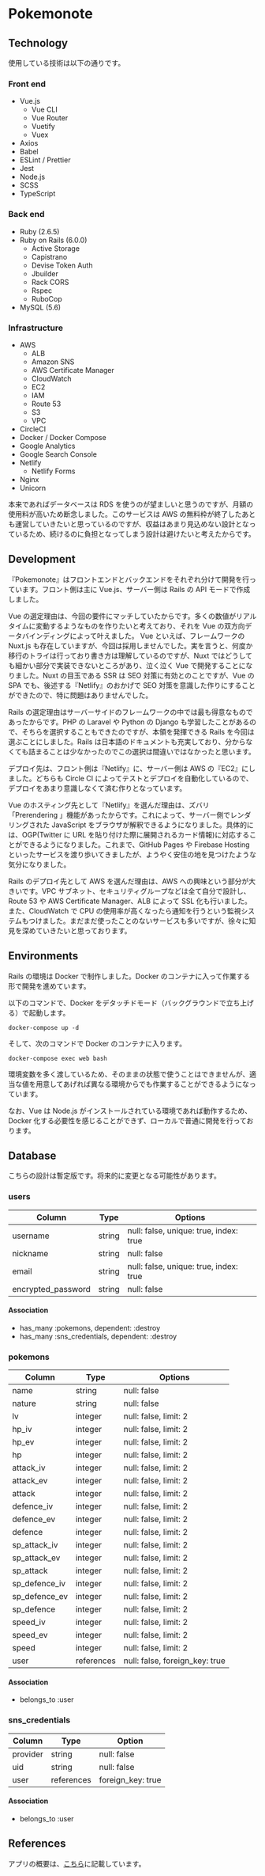 # Pokemonote

## Technology

使用している技術は以下の通りです。

### Front end

- Vue.js
  - Vue CLI
  - Vue Router
  - Vuetify
  - Vuex
- Axios
- Babel
- ESLint / Prettier
- Jest
- Node.js
- SCSS
- TypeScript

### Back end

- Ruby (2.6.5)
- Ruby on Rails (6.0.0)
  - Active Storage
  - Capistrano
  - Devise Token Auth
  - Jbuilder
  - Rack CORS
  - Rspec
  - RuboCop
- MySQL (5.6)

### Infrastructure

- AWS
  - ALB
  - Amazon SNS
  - AWS Certificate Manager
  - CloudWatch
  - EC2
  - IAM
  - Route 53
  - S3
  - VPC
- CircleCI
- Docker / Docker Compose
- Google Analytics
- Google Search Console
- Netlify
  - Netlify Forms
- Nginx
- Unicorn

本来であればデータベースは RDS を使うのが望ましいと思うのですが、月額の使用料が高いため断念しました。このサービスは AWS の無料枠が終了したあとも運営していきたいと思っているのですが、収益はあまり見込めない設計となっているため、続けるのに負担となってしまう設計は避けたいと考えたからです。

## Development

『Pokemonote』はフロントエンドとバックエンドをそれぞれ分けて開発を行っています。フロント側は主に Vue.js、サーバー側は Rails の API モードで作成しました。

Vue の選定理由は、今回の要件にマッチしていたからです。多くの数値がリアルタイムに変動するようなものを作りたいと考えており、それを Vue の双方向データバインディングによって叶えました。
Vue といえば、フレームワークの Nuxt.js も存在していますが、今回は採用しませんでした。実を言うと、何度か移行のトライは行っており書き方は理解しているのですが、Nuxt ではどうしても細かい部分で実装できないところがあり、泣く泣く Vue で開発することになりました。Nuxt の目玉である SSR は SEO 対策に有効とのことですが、Vue の SPA でも、後述する『Netlify』のおかげで SEO 対策を意識した作りにすることができたので、特に問題はありませんでした。

Rails の選定理由はサーバーサイドのフレームワークの中では最も得意なものであったからです。PHP の Laravel や Python の Django も学習したことがあるので、そちらを選択することもできたのですが、本領を発揮できる Rails を今回は選ぶことにしました。Rails は日本語のドキュメントも充実しており、分からなくても詰まることは少なかったのでこの選択は間違いではなかったと思います。

デプロイ先は、フロント側は『Netlify』に、サーバー側は AWS の『EC2』にしました。どちらも Circle CI によってテストとデプロイを自動化しているので、デプロイをあまり意識しなくて済む作りとなっています。

Vue のホスティング先として『Netlify』を選んだ理由は、ズバリ「Prerendering
」機能があったからです。これによって、サーバー側でレンダリングされた JavaScript をブラウザが解釈できるようになりました。具体的には、OGP(Twitter に URL を貼り付けた際に展開されるカード情報)に対応することができるようになりました。これまで、GitHub Pages や Firebase Hosting といったサービスを渡り歩いてきましたが、ようやく安住の地を見つけたような気分になりました。

Rails のデプロイ先として AWS を選んだ理由は、AWS への興味という部分が大きいです。VPC サブネット、セキュリティグループなどは全て自分で設計し、Route 53 や AWS Certificate Manager、ALB によって SSL 化も行いました。また、CloudWatch で CPU の使用率が高くなったら通知を行うという監視システムもつけました。まだまだ使ったことのないサービスも多いですが、徐々に知見を深めていきたいと思っております。

## Environments

Rails の環境は Docker で制作しました。Docker のコンテナに入って作業する形で開発を進めています。

以下のコマンドで、Docker をデタッチドモード（バックグラウンドで立ち上げる）で起動します。

```
docker-compose up -d
```

そして、次のコマンドで Docker のコンテナに入ります。

```
docker-compose exec web bash
```

環境変数を多く渡しているため、そのままの状態で使うことはできませんが、適当な値を用意してあげれば異なる環境からでも作業することができるようになっています。

なお、Vue は Node.js がインストールされている環境であれば動作するため、Docker 化する必要性を感じることができず、ローカルで普通に開発を行っております。

## Database

こちらの設計は暫定版です。将来的に変更となる可能性があります。

### users

| Column             | Type   | Options                                |
| ------------------ | ------ | -------------------------------------- |
| username           | string | null: false, unique: true, index: true |
| nickname           | string | null: false                            |
| email              | string | null: false, unique: true, index: true |
| encrypted_password | string | null: false                            |

#### Association

- has_many :pokemons, dependent: :destroy
- has_many :sns_credentials, dependent: :destroy

### pokemons

| Column        | Type       | Options                        |
| ------------- | ---------- | ------------------------------ |
| name          | string     | null: false                    |
| nature        | string     | null: false                    |
| lv            | integer    | null: false, limit: 2          |
| hp_iv         | integer    | null: false, limit: 2          |
| hp_ev         | integer    | null: false, limit: 2          |
| hp            | integer    | null: false, limit: 2          |
| attack_iv     | integer    | null: false, limit: 2          |
| attack_ev     | integer    | null: false, limit: 2          |
| attack        | integer    | null: false, limit: 2          |
| defence_iv    | integer    | null: false, limit: 2          |
| defence_ev    | integer    | null: false, limit: 2          |
| defence       | integer    | null: false, limit: 2          |
| sp_attack_iv  | integer    | null: false, limit: 2          |
| sp_attack_ev  | integer    | null: false, limit: 2          |
| sp_attack     | integer    | null: false, limit: 2          |
| sp_defence_iv | integer    | null: false, limit: 2          |
| sp_defence_ev | integer    | null: false, limit: 2          |
| sp_defence    | integer    | null: false, limit: 2          |
| speed_iv      | integer    | null: false, limit: 2          |
| speed_ev      | integer    | null: false, limit: 2          |
| speed         | integer    | null: false, limit: 2          |
| user          | references | null: false, foreign_key: true |

#### Association

- belongs_to :user

### sns_credentials

| Column   | Type       | Option            |
| -------- | ---------- | ----------------- |
| provider | string     | null: false       |
| uid      | string     | null: false       |
| user     | references | foreign_key: true |

#### Association

- belongs_to :user

## References

アプリの概要は、[こちら](https://github.com/lefmarna/pokemonote_frontend#readme)に記載しています。
